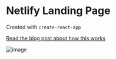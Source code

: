 # Netlify Landing Page

Created with `create-react-app`

[Read the blog post about how this works](https://github.com/serverless/blog/blob/f57f8524b6488d4cb473a613905bd979440a85ac/posts/2018-04-22-how-to-create-landing-page-with-serverless-components.md)

![image](https://user-images.githubusercontent.com/532272/38904159-a8b88c6a-425d-11e8-8db5-12939d666c4d.png)
